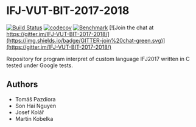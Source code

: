 # IFJ-VUT-BIT-2017-2018

[![Build Status](https://travis-ci.com/thejoeejoee/IFJ-VUT-BIT-2017-2018.svg?token=gqhWb2e43GFsqhjPPAw1&branch=develop)](https://travis-ci.com/thejoeejoee/IFJ-VUT-BIT-2017-2018)
[![codecov](https://codecov.io/gh/thejoeejoee/IFJ-VUT-BIT-2017-2018/branch/develop/graph/badge.svg?token=H6Cdiv7Mov)](https://codecov.io/gh/thejoeejoee/IFJ-VUT-BIT-2017-2018)
[![Benchmark](https://img.shields.io/badge/benchmark-view-blue.svg)](https://plot.ly/~thejoeejoee/)
[![Join the chat at https://gitter.im/IFJ-VUT-BIT-2017-2018/](https://img.shields.io/badge/GITTER-join%20chat-green.svg)](https://gitter.im/IFJ-VUT-BIT-2017-2018/)

Repository for program interpret of custom language IFJ2017 written in C tested under Google tests.

Authors
------------ 
* Tomáš Pazdiora
* Son Hai Nguyen
* Josef Kolář
* Martin Kobelka
